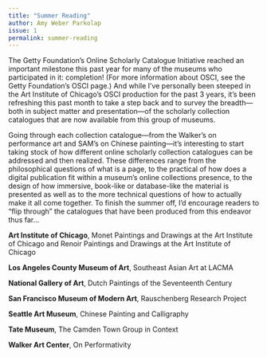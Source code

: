 ```yaml
---
title: "Summer Reading"
author: Amy Weber Parkolap
issue: 1
permalink: summer-reading
---
```

The Getty Foundation’s Online Scholarly Catalogue Initiative reached an important milestone this past year for many of the museums who participated in it: completion! (For more information about OSCI, see the Getty Foundation’s OSCI page.) And while I’ve personally been steeped in the Art Institute of Chicago’s OSCI production for the past 3 years, it’s been refreshing this past month to take a step back and to survey the breadth—both in subject matter and presentation—of the scholarly collection catalogues that are now available from this group of museums.  

Going through each collection catalogue—from the Walker’s on performance art and SAM’s on Chinese painting—it’s interesting to start taking stock of how different online scholarly collection catalogues can be addressed and then realized. These differences range from the philosophical questions of what is a page, to the practical of how does a digital publication fit within a museum’s online collections presence, to the design of how immersive, book-like or database-like the material is presented as well as to the more technical questions of how to actually make it all come together.  To finish the summer off, I’d encourage readers to “flip through” the catalogues that have been produced from this endeavor thus far…

**Art Institute of Chicago**, Monet Paintings and Drawings at the Art Institute of Chicago and Renoir Paintings and Drawings at the Art Institute of Chicago  

**Los Angeles County Museum of Art**, Southeast Asian Art at LACMA  

**National Gallery of Art**, Dutch Paintings of the Seventeenth Century  

**San Francisco Museum of Modern Art**, Rauschenberg Research Project  

**Seattle Art Museum**, Chinese Painting and Calligraphy  

**Tate Museum**, The Camden Town Group in Context  

**Walker Art Center**, On Performativity  